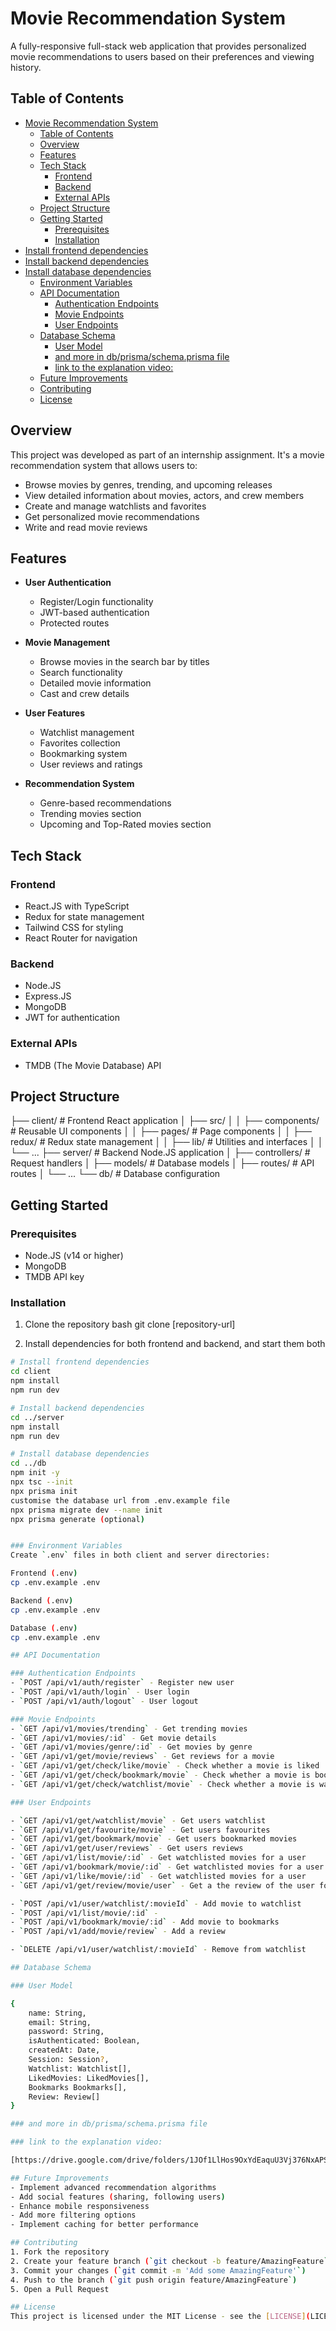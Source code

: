 # Movie Recommendation System

A fully-responsive full-stack web application that provides personalized movie recommendations to users based on their preferences and viewing history.

## Table of Contents

- [Movie Recommendation System](#movie-recommendation-system)
  - [Table of Contents](#table-of-contents)
  - [Overview](#overview)
  - [Features](#features)
  - [Tech Stack](#tech-stack)
    - [Frontend](#frontend)
    - [Backend](#backend)
    - [External APIs](#external-apis)
  - [Project Structure](#project-structure)
  - [Getting Started](#getting-started)
    - [Prerequisites](#prerequisites)
    - [Installation](#installation)
- [Install frontend dependencies](#install-frontend-dependencies)
- [Install backend dependencies](#install-backend-dependencies)
- [Install database dependencies](#install-database-dependencies)
    - [Environment Variables](#environment-variables)
  - [API Documentation](#api-documentation)
    - [Authentication Endpoints](#authentication-endpoints)
    - [Movie Endpoints](#movie-endpoints)
    - [User Endpoints](#user-endpoints)
  - [Database Schema](#database-schema)
    - [User Model](#user-model)
    - [and more in db/prisma/schema.prisma file](#and-more-in-dbprismaschemaprisma-file)
    - [link to the explanation video:](#link-to-the-explanation-video)
  - [Future Improvements](#future-improvements)
  - [Contributing](#contributing)
  - [License](#license)

## Overview

This project was developed as part of an internship assignment. It's a movie recommendation system that allows users to:

- Browse movies by genres, trending, and upcoming releases
- View detailed information about movies, actors, and crew members
- Create and manage watchlists and favorites
- Get personalized movie recommendations
- Write and read movie reviews

## Features

- **User Authentication**
  - Register/Login functionality
  - JWT-based authentication
  - Protected routes

- **Movie Management**
  - Browse movies in the search bar by titles
  - Search functionality
  - Detailed movie information
  - Cast and crew details

- **User Features**
  - Watchlist management
  - Favorites collection
  - Bookmarking system
  - User reviews and ratings

- **Recommendation System**
  - Genre-based recommendations
  - Trending movies section
  - Upcoming and Top-Rated movies section

## Tech Stack

### Frontend

- React.JS with TypeScript
- Redux for state management
- Tailwind CSS for styling
- React Router for navigation

### Backend

- Node.JS
- Express.JS
- MongoDB
- JWT for authentication

### External APIs

- TMDB (The Movie Database) API

## Project Structure

├── client/ # Frontend React application
│ ├── src/
│ │ ├── components/ # Reusable UI components
│ │ ├── pages/ # Page components
│ │ ├── redux/ # Redux state management
│ │ ├── lib/ # Utilities and interfaces
│ │ └── ...
├── server/ # Backend Node.JS application
│ ├── controllers/ # Request handlers
│ ├── models/ # Database models
│ ├── routes/ # API routes
│ └── ...
└── db/ # Database configuration

## Getting Started

### Prerequisites

- Node.JS (v14 or higher)
- MongoDB
- TMDB API key

### Installation

1. Clone the repository
        bash
        git clone [repository-url]

2. Install dependencies for both frontend and backend, and start them both

```bash
# Install frontend dependencies
cd client
npm install
npm run dev

# Install backend dependencies
cd ../server
npm install
npm run dev

# Install database dependencies
cd ../db
npm init -y
npx tsc --init
npx prisma init
customise the database url from .env.example file
npx prisma migrate dev --name init
npx prisma generate (optional)


### Environment Variables
Create `.env` files in both client and server directories:

Frontend (.env)
cp .env.example .env

Backend (.env)
cp .env.example .env

Database (.env)
cp .env.example .env

## API Documentation

### Authentication Endpoints
- `POST /api/v1/auth/register` - Register new user
- `POST /api/v1/auth/login` - User login
- `POST /api/v1/auth/logout` - User logout

### Movie Endpoints
- `GET /api/v1/movies/trending` - Get trending movies
- `GET /api/v1/movies/:id` - Get movie details
- `GET /api/v1/movies/genre/:id` - Get movies by genre
- `GET /api/v1/get/movie/reviews` - Get reviews for a movie
- `GET /api/v1/get/check/like/movie` - Check whether a movie is liked
- `GET /api/v1/get/check/bookmark/movie` - Check whether a movie is bookmarked
- `GET /api/v1/get/check/watchlist/movie` - Check whether a movie is watchlisted or not

### User Endpoints

- `GET /api/v1/get/watchlist/movie` - Get users watchlist
- `GET /api/v1/get/favourite/movie` - Get users favourites
- `GET /api/v1/get/bookmark/movie` - Get users bookmarked movies
- `GET /api/v1/get/user/reviews` - Get users reviews
- `GET /api/v1/list/movie/:id` - Get watchlisted movies for a user
- `GET /api/v1/bookmark/movie/:id` - Get watchlisted movies for a user
- `GET /api/v1/like/movie/:id` - Get watchlisted movies for a user
- `GET /api/v1/get/review/movie/user` - Get a the review of the user for a movie

- `POST /api/v1/user/watchlist/:movieId` - Add movie to watchlist
- `POST /api/v1/list/movie/:id` - 
- `POST /api/v1/bookmark/movie/:id` - Add movie to bookmarks
- `POST /api/v1/add/movie/review` - Add a review

- `DELETE /api/v1/user/watchlist/:movieId` - Remove from watchlist

## Database Schema

### User Model

{
    name: String,
    email: String,
    password: String,
    isAuthenticated: Boolean,
    createdAt: Date,
    Session: Session?,
    Watchlist: Watchlist[],
    LikedMovies: LikedMovies[],
    Bookmarks Bookmarks[],
    Review: Review[]
}

### and more in db/prisma/schema.prisma file

### link to the explanation video: 

[https://drive.google.com/drive/folders/1JOf1LlHos9OxYdEaquU3Vj376NxAPSm6?usp=drive_link]

## Future Improvements
- Implement advanced recommendation algorithms
- Add social features (sharing, following users)
- Enhance mobile responsiveness
- Add more filtering options
- Implement caching for better performance

## Contributing
1. Fork the repository
2. Create your feature branch (`git checkout -b feature/AmazingFeature`)
3. Commit your changes (`git commit -m 'Add some AmazingFeature'`)
4. Push to the branch (`git push origin feature/AmazingFeature`)
5. Open a Pull Request

## License
This project is licensed under the MIT License - see the [LICENSE](LICENSE) file for details

